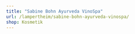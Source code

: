 ```yaml
---
title: "Sabine Bohn Ayurveda VinoSpa"
url: /lampertheim/sabine-bohn-ayurveda-vinospa/
shop: Kosmetik
---
```

